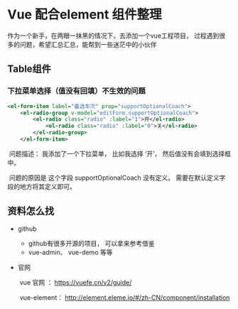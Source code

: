 # Vue 配合element 组件整理



作为一个新手，在两眼一抹黑的情况下，去添加一个vue工程项目， 过程遇到很多的问题，希望汇总汇总，能帮到一些迷茫中的小伙伴

## Table组件

### 下拉菜单选择（值没有回填）不生效的问题

```xml
<el-form-item label="备选车次" prop="supportOptionalCoach">
	<el-radio-group v-model="editForm.supportOptionalCoach">
		<el-radio class="radio" :label="1">开</el-radio>
			<el-radio class="radio" :label="0">关</el-radio>
		</el-radio-group>
	</el-form-item>
```

​	问题描述： 我添加了一个下拉菜单，  比如我选择 ‘开’， 然后值没有会填到选择框中。

​	问题的原因是 这个字段 supportOptionalCoach 没有定义。 需要在默认定义字段的地方将其定义即可。



## 资料怎么找



* github

  *  github有很多开源的项目， 可以拿来参考借鉴
  * vue-admin、 vue-demo 等等

* 官网

  ​    vue 官网  ： https://vuefe.cn/v2/guide/

  ​    vue-element： http://element.eleme.io/#/zh-CN/component/installation

     